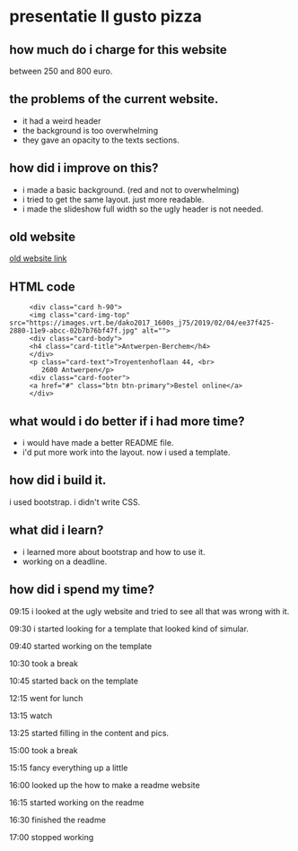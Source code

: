 # presentatie Il gusto pizza

## how much do i charge for this website

between 250 and 800 euro. 

## the problems of the current website.

+ it had a weird header
+ the background is too overwhelming
+ they gave an opacity to the texts sections. 

## how did i improve on this?

+ i made a basic background. (red and not to overwhelming)
+ i tried to get the same layout. just more readable.
+ i made the slideshow full width so the ugly header is not needed.

## old website 

[old website link](http://www.ilgustopizza.be/online-eten-bestellen/)

## HTML code 

~~~~ 
     <div class="card h-90">
     <img class="card-img-top" src="https://images.vrt.be/dako2017_1600s_j75/2019/02/04/ee37f425-2880-11e9-abcc-02b7b76bf47f.jpg" alt="">
     <div class="card-body">
     <h4 class="card-title">Antwerpen-Berchem</h4>
     </div>
     <p class="card-text">Troyentenhoflaan 44, <br>
        2600 Antwerpen</p>
     <div class="card-footer">
     <a href="#" class="btn btn-primary">Bestel online</a>
     </div>
~~~~ 

## what would i do better if i had more time?

+ i would have made a better README file.
+ i'd put more work into the layout. now i used a template.

## how did i build it.

i used bootstrap. i didn't write CSS. 

## what did i learn?

+ i learned more about bootstrap and how to use it.
+ working on a deadline.

## how did i spend my time?

 09:15  i looked at the ugly website and tried to see all that was wrong with it.
 
 09:30  i started looking for a template that looked kind of simular.
 
 09:40  started working on the template
 
 10:30  took a break
 
 10:45  started back on the template
 
 12:15  went for lunch
 
 13:15  watch
 
 13:25  started filling in the content and pics.
 
 15:00  took a break

 15:15  fancy everything up a little
 
 16:00  looked up the how to make a readme website
 
 16:15  started working on the readme
 
 16:30  finished the readme
 
 17:00  stopped working
 
